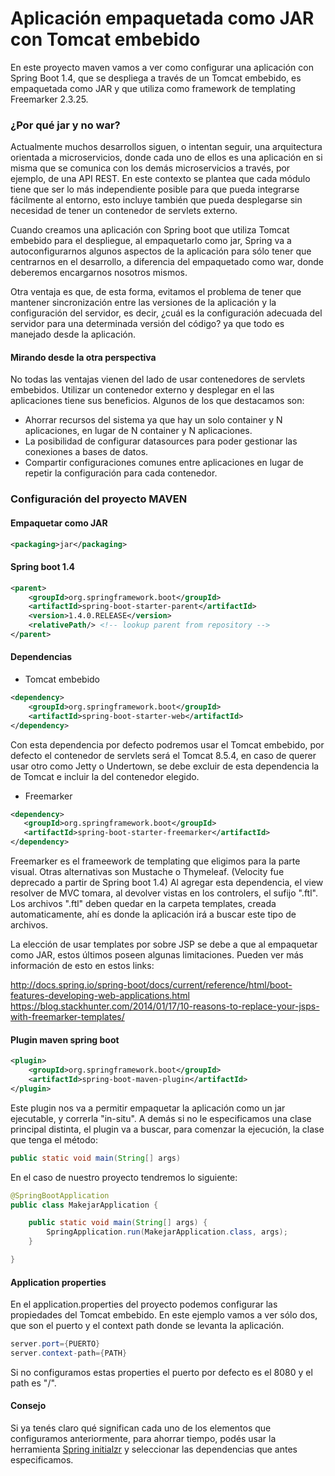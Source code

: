 # Aplicación empaquetada como JAR con Tomcat embebido #

En este proyecto maven vamos a ver como configurar una aplicación con Spring Boot 1.4, que se despliega a través de un Tomcat embebido, es empaquetada como JAR y que utiliza como framework de templating Freemarker 2.3.25.

### ¿Por qué jar y no war? ###

Actualmente muchos desarrollos siguen, o intentan seguir, una arquitectura orientada a microservicios, donde cada uno de ellos es una aplicación en si misma que se comunica con los demás microservicios a través, por ejemplo, de una API REST.
En este contexto se plantea que cada módulo tiene que ser lo más independiente posible para que pueda integrarse fácilmente al entorno, esto incluye también que pueda desplegarse sin necesidad de tener un contenedor de servlets externo.

Cuando creamos una aplicación con Spring boot que utiliza Tomcat embebido para el despliegue, al empaquetarlo como jar, Spring va a autoconfigurarnos algunos aspectos de la aplicación para sólo tener que centrarnos en el desarrollo, a diferencia del empaquetado como war, donde deberemos encargarnos nosotros mismos.

Otra ventaja es que, de esta forma, evitamos el problema de tener que mantener sincronización entre las versiones de la aplicación y la configuración del servidor, es decir, ¿cuál es la configuración adecuada del servidor para una determinada versión del código? ya que todo es manejado desde la aplicación.

#### Mirando desde la otra perspectiva ####

No todas las ventajas vienen del lado de usar contenedores de servlets embebidos. Utilizar un contenedor externo y desplegar en el las aplicaciones tiene sus beneficios. Algunos de los que destacamos son:

* Ahorrar recursos del sistema ya que hay un solo container y N aplicaciones, en lugar de N container y N aplicaciones.
* La posibilidad de configurar datasources para poder gestionar las conexiones a bases de datos.
* Compartir configuraciones comunes entre aplicaciones en lugar de repetir la configuración para cada contenedor.

### Configuración del proyecto MAVEN ###

#### Empaquetar como JAR ####

```xml
<packaging>jar</packaging>
```

#### Spring boot 1.4 ####

```xml
<parent>
    <groupId>org.springframework.boot</groupId>
    <artifactId>spring-boot-starter-parent</artifactId>
    <version>1.4.0.RELEASE</version>
    <relativePath/> <!-- lookup parent from repository -->
</parent>
```

#### Dependencias ####

* Tomcat embebido

```xml
<dependency>
    <groupId>org.springframework.boot</groupId>
    <artifactId>spring-boot-starter-web</artifactId>
</dependency>
```

Con esta dependencia por defecto podremos usar el Tomcat embebido, por defecto el contenedor de servlets será el Tomcat 8.5.4, en caso de querer usar otro como Jetty o Undertown, se debe excluir de esta dependencia la de Tomcat e incluir la del contenedor elegido.

* Freemarker

```xml
<dependency>
   <groupId>org.springframework.boot</groupId>
   <artifactId>spring-boot-starter-freemarker</artifactId>
</dependency>
```

Freemarker es el frameework de templating que eligimos para la parte visual. Otras alternativas son Mustache o Thymeleaf. (Velocity fue deprecado a partir de Spring boot 1.4)
Al agregar esta dependencia, el view resolver de MVC tomara, al devolver vistas en los controlers,  el sufijo ".ftl".
Los archivos ".ftl" deben quedar en la carpeta templates, creada automaticamente, ahí es donde la aplicación irá a buscar este tipo de archivos.

La elección de usar templates por sobre JSP se debe a que al empaquetar como JAR, estos últimos poseen algunas limitaciones. Pueden ver más información de esto en estos links:

http://docs.spring.io/spring-boot/docs/current/reference/html/boot-features-developing-web-applications.html
https://blog.stackhunter.com/2014/01/17/10-reasons-to-replace-your-jsps-with-freemarker-templates/

#### Plugin maven spring boot ####

```xml
<plugin>
    <groupId>org.springframework.boot</groupId>
    <artifactId>spring-boot-maven-plugin</artifactId>
</plugin>
```

Este plugin nos va a permitir empaquetar la aplicación como un jar ejecutable, y correrla "in-situ". A demás si no le especificamos una clase principal distinta, el plugin va a buscar, para comenzar la ejecución, la clase que tenga el método:

```java
public static void main(String[] args)
```

En el caso de nuestro proyecto tendremos lo siguiente:

```java
@SpringBootApplication
public class MakejarApplication {

    public static void main(String[] args) {
        SpringApplication.run(MakejarApplication.class, args);
    }

}
```

#### Application properties ####

En el application.properties del proyecto podemos configurar las propiedades del Tomcat embebido. En este ejemplo vamos a ver sólo dos, que son el puerto y el context path donde se levanta la aplicación.

```java
server.port={PUERTO}
server.context-path={PATH}
```

Si no configuramos estas properties el puerto por defecto es el 8080 y el path es "/".

#### Consejo ####

Si ya tenés claro qué significan cada uno de los elementos que configuramos anteriormente, para ahorrar tiempo, podés usar la herramienta [Spring initialzr](https://start.spring.io/) y seleccionar las dependencias que antes especificamos.